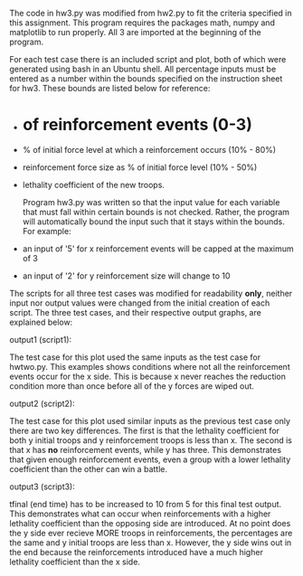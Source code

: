  The code in hw3.py was modified from hw2.py to fit the criteria specified in this assignment.
This program requires the packages math, numpy and matplotlib to run properly. All 3 are imported 
at the beginning of the program. 

  For each test case there is an included script and plot, both of which were generated using bash 
in an Ubuntu shell. All percentage inputs must be entered as a number within the bounds specified on the
instruction sheet for hw3. These bounds are listed below for reference:

* # of reinforcement events (0-3)
* % of initial force level at which a reinforcement occurs (10% - 80%)
* reinforcement force size as % of initial force level (10% - 50%)
* lethality coefficient of the new troops.

  Program hw3.py was written so that the input value for each variable that must fall within certain 
bounds is not checked. Rather, the program will automatically bound the input such that it stays within 
the bounds. For example:

* an input of '5' for x reinforcement events will be capped at the maximum of 3
* an input of '2' for y reinforcement size will change to 10

The scripts for all three test cases was modified for readability **only**, neither input nor output 
values were changed from the initial creation of each script. The three test cases, and their respective 
output graphs, are explained below:

output1 (script1):

  The test case for this plot used the same inputs as the test case for hwtwo.py. This examples shows
conditions where not all the reinforcement events occur for the x side. This is because x never reaches
the reduction condition more than once before all of the y forces are wiped out.

output2 (script2):
  
  The test case for this plot used similar inputs as the previous test case only there are two key differences.
The first is that the lethality coefficient for both y initial troops and y reinforcement troops is less than x.
The second is that x has **no** reinforcement events, while y has three. This demonstrates that given enough 
reinforcement events, even a group with a lower lethality coefficient than the other can win a battle.

output3 (script3):

  tfinal (end time) has to be increased to 10 from 5 for this final test output. This demonstrates what 
can occur when reinforcements with a higher lethality coefficient than the opposing side are introduced.
At no point does the y side ever recieve MORE troops in reinforcements, the percentages are the same and 
y initial troops are less than x. However, the y side wins out in the end because the reinforcements 
introduced have a much higher lethality coefficient than the x side.






  
